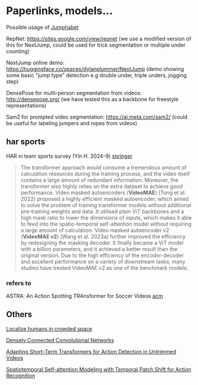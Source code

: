 # Paperlinks, models...

Possible usage of [Jumphabet](https://www.natekg.com/wp-content/uploads/2020/07/Jumphabet-File.pdf)

RepNet: https://sites.google.com/view/repnet (we use a modified version of this for NextJump, could be used for trick segmentation or multiple under counting)

NextJump online demo: https://huggingface.co/spaces/dylanplummer/NextJump (demo showing some basic "jump type" detection e.g double under, triple unders, jogging step)

DensePose for multi-person segmentation from videos: http://densepose.org/ (we have tested this as a backbone for freestyle representations)

Sam2 for prompted video segmentation: https://ai.meta.com/sam2/ (could be useful for labeling jumpers and ropes from videos)

## har sports

HAR in team sports survey (Yin H. 2024-9) [springer](https://link.springer.com/article/10.1007/s10462-024-10934-9)

> The transformer approach would consume a tremendous amount of calculation resources during the training process, and the video itself contains a large amount of redundant information. Moreover, the transformer also highly relies on the extra dataset to achieve good performance. Video masked autoencoders (**VideoMAE**) (Tong et al. 2022) proposed a highly efficient masked autoencoder, which aimed to solve the problem of training transformer models without additional pre-training weights and data. It utilised plain ViT backbones and a high mask ratio to lower the dimensions of inputs, which makes it able to feed into the spatio-temporal self-attention model without requiring a large amount of calculation. Video masked autoencoder v2 (**VideoMAE v2**) (Wang et al. 2023a) further improved the efficiency by redesigning the masking decoder. It finally became a ViT model with a billion parameters, and it achieved a better result than the original version. Due to the high efficiency of the encoder-decoder and excellent performance on a variety of downstream tasks, many studies have treated VideoMAE v2 as one of the benchmark models.

### refers to

ASTRA: An Action Spotting TRAnsformer for Soccer Videos [acm](https://dl.acm.org/doi/10.1145/3606038.3616153)

## Others

[Localize humans in crowded space](https://arxiv.org/pdf/2003.07080v1)

[Densely Connected Convolutional Networks](https://www.researchgate.net/publication/306885833_Densely_Connected_Convolutional_Networks)

[Adapting Short-Term Transformers for Action Detection in Untrimmed Videos](https://arxiv.org/abs/2312.01897)

[Spatiotemporal Self-attention Modeling with
Temporal Patch Shift for Action Recognition](https://arxiv.org/pdf/2207.13259)
